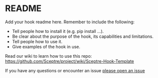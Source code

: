# README

Add your hook readme here. Remember to include the following:

- Tell people how to install it (e.g. pip install ...).
- Be clear about the purpose of the hook, its capabilities and limitations.
- Tell people how to use it.
- Give examples of the hook in use.

Read our wiki to learn how to use this repo:
https://github.com/Sceptre/project/wiki/Sceptre-Hook-Template

If you have any questions or encounter an issue
[please open an issue](https://github.com/Sceptre/project/issues/new)
